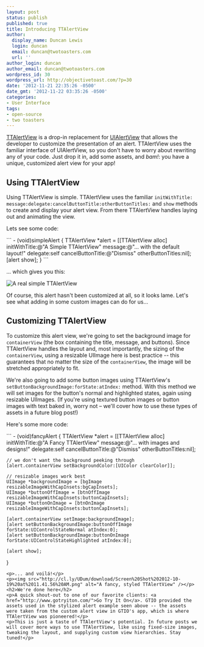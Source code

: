 ```yaml
---
layout: post
status: publish
published: true
title: Introducing TTAlertView
author:
  display_name: Duncan Lewis
  login: duncan
  email: duncan@twotoasters.com
  url: ''
author_login: duncan
author_email: duncan@twotoasters.com
wordpress_id: 30
wordpress_url: http://objectivetoast.com/?p=30
date: '2012-11-21 22:35:26 -0500'
date_gmt: '2012-11-22 03:35:26 -0500'
categories:
- User Interface
tags:
- open-source
- two toasters
---
```

<p><a href="https://github.com/twotoasters/TTAlertView">TTAlertView</a> is a drop-in replacement for <a href="http://developer.apple.com/library/ios/#documentation/uikit/reference/UIAlertView_Class/UIAlertView/UIAlertView.html">UIAlertView</a> that allows the developer to customize the presentation of an alert. TTAlertView uses the familiar interface of UIAlertView, so you don't have to worry about rewriting any of your code. Just drop it in, add some assets, and <em>bam!</em>: you have a unique, customized alert view for your app!</p>

<h2>Using TTAlertView</h2>
<p>Using TTAlertView is simple. TTAlertView uses the familiar <code>initWithTitle:​message:​delegate:​cancelButtonTitle:​otherButtonTitles:</code> and <code>show</code> methods to create and display your alert view. From there TTAlertView handles laying out and animating the view.</p>
<p>Lets see some code:</p>
```
- (void)simpleAlert 
{ 
    TTAlertView *alert = [[TTAlertView alloc] initWithTitle:@"A Simple TTAlertView" 
                                                    message:@"... with the default layout!" 
                                                   delegate:self 
                                          cancelButtonTitle:@"Dismiss" 
                                          otherButtonTitles:nil];
    [alert show];
}
```
<p>... which gives you this:</p>
<p><img src="http://cl.ly/UDBV/download/Screen%20Shot%202012-10-19%20at%2011.23.32%20AM.png" alt="A real simple TTAlertView" /></p>
<p>Of course, this alert hasn't been customized at all, so it looks lame. Let's see what adding in some custom images can do for us...</p>
<h2>Customizing TTAlertView</h2>
<p>To customize this alert view, we're going to set the background image for <code>containerView</code> (the box containing the title, message, and buttons). Since TTAlertView handles the layout and, most importantly, the sizing of the <code>containerView</code>, using a resizable UIImage here is best practice -- this guarantees that no matter the size of the <code>containerView</code>, the image will be stretched appropriately to fit.</p>
<p>We're also going to add some button images using TTAlertView's <code>setButtonBackgroundImage:​forState:​atIndex:</code> method. With this method we will set images for the button's normal and highlighted states, again using resizable UIImages. (If you're using textured button images or button images with text baked in, worry not – we'll cover how to use these types of assets in a future blog post!)</p>
<p>Here's some more code:</p>
```
- (void)fancyAlert 
{
    TTAlertView *alert = [[TTAlertView alloc] initWithTitle:@"A Fancy TTAlertView" 
                                                    message:@"... with images and designs!" 
                                                   delegate:self 
                                          cancelButtonTitle:@"Dismiss" 
                                          otherButtonTitles:nil];

    // we don't want the background peeking through 
    [alert.containerView setBackgroundColor:[UIColor clearColor]];

    // resizable images work best 
    UIImage *backgroundImage = [bgImage resizableImageWithCapInsets:bgCapInsets]; 
    UIImage *buttonOffImage = [btnOffImage resizableImageWithCapInsets:buttonCapInsets];
    UIImage *buttonOnImage = [btnOnImage resizableImageWithCapInsets:buttonCapInsets];

    [alert.containerView setImage:backgroundImage]; 
    [alert setButtonBackgroundImage:buttonOffImage forState:UIControlStateNormal atIndex:0]; 
    [alert setButtonBackgroundImage:buttonOnImage forState:UIControlStateHighlighted atIndex:0];    

    [alert show];
}
```
<p>... and voilá!</p>
<p><img src="http://cl.ly/UDum/download/Screen%20Shot%202012-10-19%20at%2011.41.56%20AM.png" alt="A fancy, styled TTAlertView" /></p>
<h2>We're done here</h2>
<p>A quick shout-out to one of our favorite clients: <a href="http://www.gotryiton.com/">Go Try It On</a>. GTIO provided the assets used in the stylized alert example seen above -- the assets were taken from the custom alert view in GTIO's app, which is where TTAlertView was pioneered!</p>
<p>This is just a taste of TTAlertView's potential. In future posts we will cover more ways to use TTAlertView, like using fixed-size images, tweaking the layout, and supplying custom view hierarchies. Stay tuned!</p>
